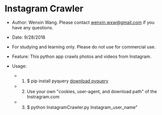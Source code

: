 # Instagram Crawler

* Author: Wenxin Wang. Please contact wenxin.wxw@gmail.com if you have any questions.
* Date: 9/28/2018
* For studying and learning only. Please do not use for commercial use.

* Feature: This python app crawls photos and videos from Instagram.
* Usage: 
  * 1. $ pip install pyquery [download pyquery](https://pypi.org/project/pyquery/)
  * 2. Use your own "cookies, user-agent, and download path" of the Instragram.com
  * 3. $ python InstagramCrawler.py Instagram_user_name"
